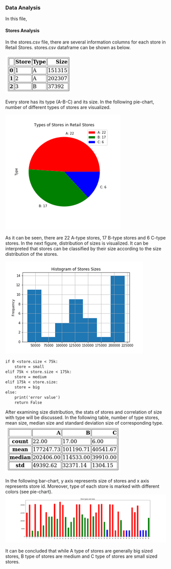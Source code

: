 ### Data Analysis
In this file, 

#### Stores Analysis
In the stores.csv file, there are several information columns for each store in Retail Stores. stores.csv dataframe can be shown as below.

![](imgs/stores_csv.png)

Every store has its type (A-B-C) and its size. In the following pie-chart, number of different types of stores are visualized.

![](DA_imgs/stores_pie.png)

As it can be seen, there are 22 A-type stores, 17 B-type stores and 6 C-type stores. In the next figure, distribution of sizes is visualized. It can be interpreted that stores can be classified by their size according to the size distribution of the stores. 

![](DA_imgs/stores_hist.png)

    if 0 <store.size < 75k:
        store = small
    elif 75k < store.size < 175k:
        store = medium
    elif 175k < store.size:
        store = big
    else:
        print('error value')
        return False
      
  After examining size distribution, the stats of stores and correlation of size with type will be discussed. In the following table, number of type stores, mean size, median size and standard deviation size of corresponding type. 
  ![](DA_imgs/stores_stats.png)
 
In the following bar-chart, y axis represents size of stores and x axis represents store id. Moreover, type of each store is marked with different colors (see pie-chart).
  ![](DA_imgs/stores_bar.png)
  
It can be concluded that while A type of stores are generally big sized stores, B type of stores are medium and C type of stores are small sized stores. 
